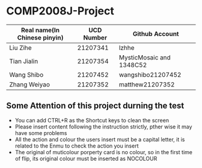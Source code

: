 # COMP2008J-Project
| Real name(In Chinese pinyin)      | UCD Number     | Github Account    |
| -------- | -------- | -------- |
|  Liu Zihe | 21207341 | lzhhe |
| Tian Jialin |21207354 |  MysticMosaic and 1348C52 |
| Wang Shibo | 21207452 | wangshibo21207452 |
|Zhang Weiyao | 21207352 |matthew21207352 |
## Some Attention of this project durning the test
* You can add CTRL+R as the Shortcut keys to clean the screen
* Please insert content following the instruction strictly, pther wise it may have some problems
* All the action and colour the users insert must be a capital letter, it is related to the Enmu to check the action you insert
* The original of muticolour porperty card is no colour, so in the first time of flip, its original colour must be inserted as NOCOLOUR
